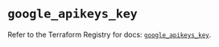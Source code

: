 # `google_apikeys_key`

Refer to the Terraform Registry for docs: [`google_apikeys_key`](https://registry.terraform.io/providers/hashicorp/google/6.45.0/docs/resources/apikeys_key).
